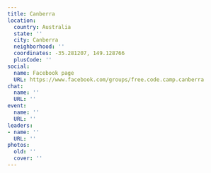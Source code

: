 ```yaml
---
title: Canberra
location:
  country: Australia
  state: ''
  city: Canberra
  neighborhood: ''
  coordinates: -35.281207, 149.128766
  plusCode: ''
social:
  name: Facebook page
  URL: https://www.facebook.com/groups/free.code.camp.canberra
chat:
  name: ''
  URL: ''
event:
  name: ''
  URL: ''
leaders:
- name: ''
  URL: ''
photos:
  old: ''
  cover: ''
---
```

